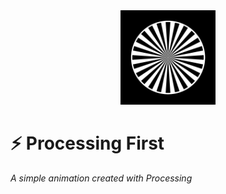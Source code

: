 <div align="center">
  <img src="./out.gif" width="30%"/>
</div>

# ⚡ Processing First
*A simple animation created with Processing*


